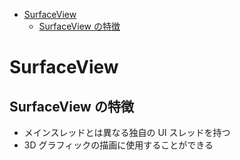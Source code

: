 - [SurfaceView](#surfaceview)
  - [SurfaceView の特徴](#surfaceview-の特徴)


# SurfaceView

## SurfaceView の特徴

- メインスレッドとは異なる独自の UI スレッドを持つ
- 3D グラフィックの描画に使用することができる


